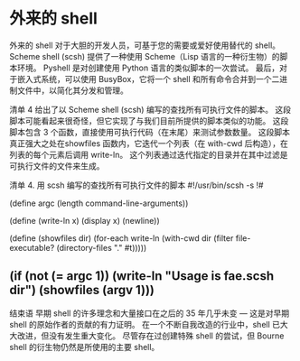 # 外来的 shell

外来的 shell
对于大胆的开发人员，可基于您的需要或爱好使用替代的 shell。
Scheme shell (scsh) 提供了一种使用 Scheme（Lisp 语言的一种衍生物）的脚本环境。
Pyshell 是对创建使用 Python 语言的类似脚本的一次尝试。
最后，对于嵌入式系统，可以使用 BusyBox，它将一个 shell 和所有命令合并到一个二进制文件中，以简化其分发和管理。

清单 4 给出了以 Scheme shell (scsh) 编写的查找所有可执行文件的脚本。
这段脚本可能看起来很奇怪，但它实现了与我们目前所提供的脚本类似的功能。
这段脚本包含 3 个函数，直接使用可执行代码（在末尾）来测试参数数量。
这段脚本真正强大之处在showfiles 函数内，它迭代一个列表（在 with-cwd 后构造），在列表的每个元素后调用 write-ln。
这个列表通过迭代指定的目录并在其中过滤是可执行文件的文件来生成。

清单 4. 用 scsh 编写的查找所有可执行文件的脚本
#!/usr/bin/scsh -s
!#

(define argc
        (length command-line-arguments))

(define (write-ln x)
        (display x) (newline))

(define (showfiles dir)
        (for-each write-ln
                (with-cwd dir
                        (filter file-executable? (directory-files "." #t)))))

(if (not (= argc 1))
        (write-ln "Usage is fae.scsh dir")
        (showfiles (argv 1)))
----------------------------------------------------------------------------------------------------------------------------------------------
结束语
早期 shell 的许多理念和大量接口在之后的 35 年几乎未变 — 这是对早期 shell 的原始作者的贡献的有力证明。
在一个不断自我改造的行业中，shell 已大大改进，但没有发生重大变化。
尽管存在过创建特殊 shell 的尝试，但 Bourne shell 的衍生物仍然是所使用的主要 shell。
